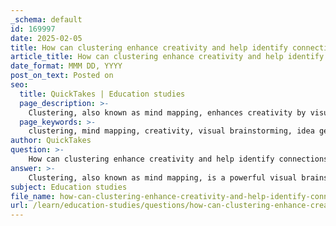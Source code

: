 ```yaml
---
_schema: default
id: 169997
date: 2025-02-05
title: How can clustering enhance creativity and help identify connections between ideas?
article_title: How can clustering enhance creativity and help identify connections between ideas?
date_format: MMM DD, YYYY
post_on_text: Posted on
seo:
  title: QuickTakes | Education studies
  page_description: >-
    Clustering, also known as mind mapping, enhances creativity by visually connecting ideas, facilitating free thinking and idea generation, identifying relationships, and serving as an effective organizational tool for writers.
  page_keywords: >-
    clustering, mind mapping, creativity, visual brainstorming, idea generation, free association, organizational tool, relationships, connections, academic writing, visual representation, engagement, idea exploration
author: QuickTakes
question: >-
    How can clustering enhance creativity and help identify connections between ideas?
answer: >-
    Clustering, also known as mind mapping, is a powerful visual brainstorming technique that can significantly enhance creativity and help writers identify connections between ideas. Here’s how clustering achieves these benefits:\n\n1. **Visual Representation of Ideas**: Clustering allows writers to start with a central idea and branch out to related concepts. This visual format helps in organizing thoughts in a way that is easy to understand and navigate. For instance, if a writer is exploring the topic of climate change, they can place 'climate change' at the center and create branches for causes, effects, and potential solutions. This visual mapping makes it easier to see how different ideas relate to one another.\n\n2. **Encouragement of Free Association**: As writers create branches from the central idea, they are encouraged to think freely and make connections that might not be immediately obvious. This process can lead to unexpected insights and new perspectives, fostering creativity. The act of visually connecting ideas can stimulate the brain to think of additional related concepts, enhancing the depth of exploration.\n\n3. **Identification of Relationships**: Clustering helps writers see the relationships between various ideas. By visually mapping out concepts, writers can identify patterns, similarities, and differences among ideas. This can be particularly useful in academic writing, where understanding the connections between theories, arguments, and evidence is crucial.\n\n4. **Facilitation of Idea Generation**: The clustering process is inherently generative. As writers branch out from the central idea, they can quickly jot down thoughts without the constraints of linear writing. This can lead to a richer pool of ideas to draw from when it comes time to draft an essay or paper.\n\n5. **Organizational Tool**: Once the clustering is complete, writers can use the visual map to organize their thoughts into a coherent structure. This can serve as a foundation for outlining an essay, ensuring that all relevant points are considered and logically arranged.\n\n6. **Enhanced Engagement**: The interactive nature of clustering can make the brainstorming process more engaging and enjoyable. Writers may find that they are more motivated to explore their ideas when they can visualize them in a dynamic way.\n\nIn summary, clustering enhances creativity by providing a structured yet flexible way to explore and connect ideas. It encourages free thinking, helps identify relationships, and serves as an effective organizational tool, ultimately leading to more insightful and well-structured writing.
subject: Education studies
file_name: how-can-clustering-enhance-creativity-and-help-identify-connections-between-ideas.md
url: /learn/education-studies/questions/how-can-clustering-enhance-creativity-and-help-identify-connections-between-ideas
---
```


&nbsp;
